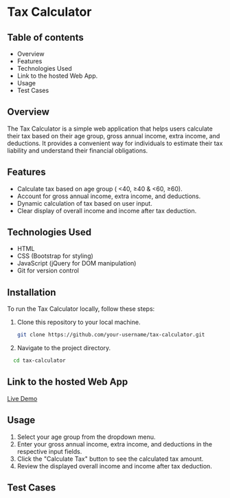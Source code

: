 # Tax Calculator
## Table of contents
- Overview
- Features
- Technologies Used
- Link to the hosted Web App.
- Usage
- Test Cases

## Overview

The Tax Calculator is a simple web application that helps users calculate their tax based on their age group, gross annual income, extra income, and deductions. It provides a convenient way for individuals to estimate their tax liability and understand their financial obligations.


## Features

- Calculate tax based on age group ( <40, ≥40 & <60, ≥60).
- Account for gross annual income, extra income, and deductions.
- Dynamic calculation of tax based on user input.
- Clear display of overall income and income after tax deduction.

## Technologies Used

- HTML
- CSS (Bootstrap for styling)
- JavaScript (jQuery for DOM manipulation)
- Git for version control

## Installation

To run the Tax Calculator locally, follow these steps:

1. Clone this repository to your local machine.
   ```bash
   git clone https://github.com/your-username/tax-calculator.git
2. Navigate to the project directory.
 ```bash
   cd tax-calculator
```
## Link to the hosted Web App
[Live Demo](https://tax-calculator-txt4.vercel.app/)

## Usage

1. Select your age group from the dropdown menu.
2. Enter your gross annual income, extra income, and deductions in the respective input fields.
3. Click the "Calculate Tax" button to see the calculated tax amount.
4. Review the displayed overall income and income after tax deduction.

## Test Cases

